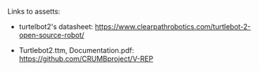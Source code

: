 Links to assetts:


- turtelbot2's datasheet: https://www.clearpathrobotics.com/turtlebot-2-open-source-robot/



- Turtlebot2.ttm, Documentation.pdf: https://github.com/CRUMBproject/V-REP
